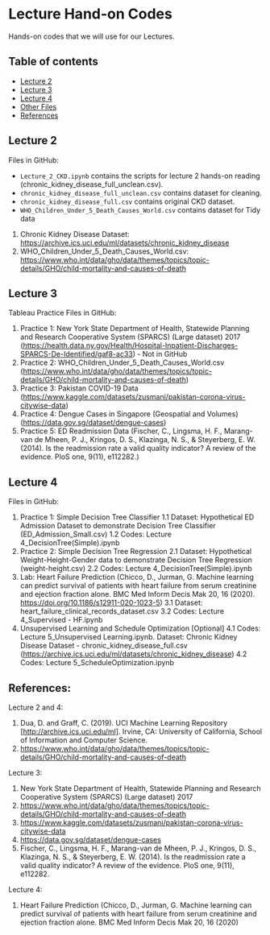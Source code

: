 Lecture Hand-on Codes
=========================

Hands-on codes that we will use for our Lectures. 

## Table of contents
* [Lecture 2](#lecture-2)
* [Lecture 3](#lecture-3)
* [Lecture 4](#lecture-4)
* [Other Files](#other-files)
* [References](#references)

## Lecture 2

Files in GitHub:
- `Lecture_2_CKD.ipynb` contains the scripts for lecture 2 hands-on reading (chronic_kidney_disease_full_unclean.csv).
- `chronic_kidney_disease_full_unclean.csv` contains dataset for cleaning.
- `chronic_kidney_disease_full.csv` contains original CKD dataset. 
- `WHO_Children_Under_5_Death_Causes_World.csv` contains dataset for Tidy data

1. Chronic Kidney Disease Dataset: https://archive.ics.uci.edu/ml/datasets/chronic_kidney_disease
2. WHO_Children_Under_5_Death_Causes_World.csv: https://www.who.int/data/gho/data/themes/topics/topic-details/GHO/child-mortality-and-causes-of-death 

## Lecture 3

Tableau Practice Files in GitHub:
1. Practice 1: New York State Department of Health, Statewide Planning and Research Cooperative System (SPARCS) (Large dataset) 2017 (https://health.data.ny.gov/Health/Hospital-Inpatient-Discharges-SPARCS-De-Identified/gaf8-ac33) - Not in GitHub
2. Practice 2: WHO_Children_Under_5_Death_Causes_World.csv (https://www.who.int/data/gho/data/themes/topics/topic-details/GHO/child-mortality-and-causes-of-death)
3. Practice 3: Pakistan COVID-19 Data (https://www.kaggle.com/datasets/zusmani/pakistan-corona-virus-citywise-data)
4. Practice 4: Dengue Cases in Singapore (Geospatial and Volumes) (https://data.gov.sg/dataset/dengue-cases)
5. Practice 5: ED Readmission Data (Fischer, C., Lingsma, H. F., Marang-van de Mheen, P. J., Kringos, D. S., Klazinga, N. S., & Steyerberg, E. W. (2014). Is the readmission rate a valid quality indicator? A review of the evidence. PloS one, 9(11), e112282.)

## Lecture 4

Files in GitHub:
1. Practice 1: Simple Decision Tree Classifier
1.1 Dataset: Hypothetical ED Admission Dataset to demonstrate Decision Tree Classifier (ED_Admission_Small.csv)
1.2 Codes: Lecture 4_DecisionTree(Simple).ipynb
2. Practice 2: Simple Decision Tree Regression
2.1 Dataset: Hypothetical Weight-Height-Gender data to demonstrate Decision Tree Regression (weight-height.csv)
2.2 Codes: Lecture 4_DecisionTree(Simple).ipynb
3. Lab: Heart Failure Prediction (Chicco, D., Jurman, G. Machine learning can predict survival of patients with heart failure from serum creatinine and ejection fraction alone. BMC Med Inform Decis Mak 20, 16 (2020). https://doi.org/10.1186/s12911-020-1023-5)
3.1 Dataset: heart_failure_clinical_records_dataset.csv
3.2 Codes: Lecture 4_Supervised - HF.ipynb
4. Unsupervised Learning and Schedule Optimization [Optional]
4.1 Codes: Lecture 5_Unsupervised Learning.ipynb. Dataset: Chronic Kidney Disease Dataset - chronic_kidney_disease_full.csv (https://archive.ics.uci.edu/ml/datasets/chronic_kidney_disease)
4.2 Codes: Lecture 5_ScheduleOptimization.ipynb

## References:

Lecture 2 and 4:
1. Dua, D. and Graff, C. (2019). UCI Machine Learning Repository [http://archive.ics.uci.edu/ml]. Irvine, CA: University of California, School of Information and Computer Science.
2. https://www.who.int/data/gho/data/themes/topics/topic-details/GHO/child-mortality-and-causes-of-death 

Lecture 3:
1. New York State Department of Health, Statewide Planning and Research Cooperative System (SPARCS) (Large dataset) 2017
2. https://www.who.int/data/gho/data/themes/topics/topic-details/GHO/child-mortality-and-causes-of-death
3. https://www.kaggle.com/datasets/zusmani/pakistan-corona-virus-citywise-data
4. https://data.gov.sg/dataset/dengue-cases
5. Fischer, C., Lingsma, H. F., Marang-van de Mheen, P. J., Kringos, D. S., Klazinga, N. S., & Steyerberg, E. W. (2014). Is the readmission rate a valid quality indicator? A review of the evidence. PloS one, 9(11), e112282.

Lecture 4:
1. Heart Failure Prediction (Chicco, D., Jurman, G. Machine learning can predict survival of patients with heart failure from serum creatinine and ejection fraction alone. BMC Med Inform Decis Mak 20, 16 (2020)
